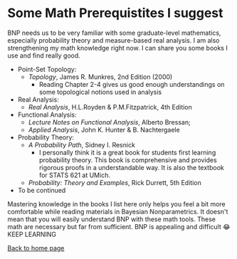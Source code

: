 <h1>Some Math Prerequistites I suggest</h1>

BNP needs us to be very familiar with some graduate-level mathematics, especially probability theory and measure-based real analysis. I am also strengthening my math knowledge right now. I can share you some books I use and find really good.
- Point-Set Topology: 
  - *Topology*, James R. Munkres, 2nd Edition (2000) 
    - Reading Chapter 2-4 gives us good enough understandings on some topological notions used in analysis
- Real Analysis: 
  - *Real Analysis*, H.L.Royden & P.M.Fitzpatrick, 4th Edition
- Functional Analysis: 
  - *Lecture Notes on Functional Analysis*, Alberto Bressan; 
  - *Applied Analysis*, John K. Hunter & B. Nachtergaele
- Probability Theory: 
  - *A Probability Path*, Sidney I. Resnick
    - I personally think it is a great book for students first learning probability theory. This book is comprehensive and provides rigorous proofs in a understandable way. It is also the textbook for STATS 621 at UMich. 
  - *Probability: Theory and Examples*, Rick Durrett, 5th Edition
- To be continued

Mastering knowledge in the books I list here only helps you feel a bit more comfortable while reading materials in Bayesian Nonparametrics. It doesn't mean that you will easily understand BNP with these math tools. These math are necessary but far from sufficient. BNP is appealing and difficult :joy: KEEP LEARNING
    
[Back to home page](README.md)    
    
